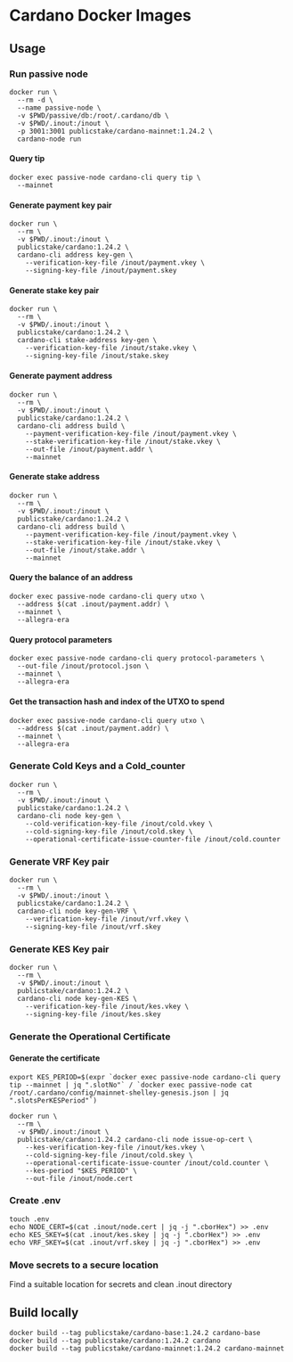 # Cardano Docker Images

## Usage

### Run passive node

```
docker run \
  --rm -d \
  --name passive-node \
  -v $PWD/passive/db:/root/.cardano/db \
  -v $PWD/.inout:/inout \
  -p 3001:3001 publicstake/cardano-mainnet:1.24.2 \
  cardano-node run
```

#### Query tip

```
docker exec passive-node cardano-cli query tip \
  --mainnet
```

#### Generate payment key pair

```
docker run \
  --rm \
  -v $PWD/.inout:/inout \
  publicstake/cardano:1.24.2 \
  cardano-cli address key-gen \
    --verification-key-file /inout/payment.vkey \
    --signing-key-file /inout/payment.skey
```

#### Generate stake key pair

```
docker run \
  --rm \
  -v $PWD/.inout:/inout \
  publicstake/cardano:1.24.2 \
  cardano-cli stake-address key-gen \
    --verification-key-file /inout/stake.vkey \
    --signing-key-file /inout/stake.skey
```

#### Generate payment address

```
docker run \
  --rm \
  -v $PWD/.inout:/inout \
  publicstake/cardano:1.24.2 \
  cardano-cli address build \
    --payment-verification-key-file /inout/payment.vkey \
    --stake-verification-key-file /inout/stake.vkey \
    --out-file /inout/payment.addr \
    --mainnet
```

#### Generate stake address

```
docker run \
  --rm \
  -v $PWD/.inout:/inout \
  publicstake/cardano:1.24.2 \
  cardano-cli address build \
    --payment-verification-key-file /inout/payment.vkey \
    --stake-verification-key-file /inout/stake.vkey \
    --out-file /inout/stake.addr \
    --mainnet
```

#### Query the balance of an address

```
docker exec passive-node cardano-cli query utxo \
  --address $(cat .inout/payment.addr) \
  --mainnet \
  --allegra-era
```

#### Query protocol parameters

```
docker exec passive-node cardano-cli query protocol-parameters \
  --out-file /inout/protocol.json \
  --mainnet \
  --allegra-era
```

#### Get the transaction hash and index of the UTXO to spend

```
docker exec passive-node cardano-cli query utxo \
  --address $(cat .inout/payment.addr) \
  --mainnet \
  --allegra-era
```

### Generate Cold Keys and a Cold_counter

```
docker run \
  --rm \
  -v $PWD/.inout:/inout \
  publicstake/cardano:1.24.2 \
  cardano-cli node key-gen \
    --cold-verification-key-file /inout/cold.vkey \
    --cold-signing-key-file /inout/cold.skey \
    --operational-certificate-issue-counter-file /inout/cold.counter
```

### Generate VRF Key pair

```
docker run \
  --rm \
  -v $PWD/.inout:/inout \
  publicstake/cardano:1.24.2 \
  cardano-cli node key-gen-VRF \
    --verification-key-file /inout/vrf.vkey \
    --signing-key-file /inout/vrf.skey
```

### Generate KES Key pair

```
docker run \
  --rm \
  -v $PWD/.inout:/inout \
  publicstake/cardano:1.24.2 \
  cardano-cli node key-gen-KES \
    --verification-key-file /inout/kes.vkey \
    --signing-key-file /inout/kes.skey
```

### Generate the Operational Certificate


#### Generate the certificate

```
export KES_PERIOD=$(expr `docker exec passive-node cardano-cli query tip --mainnet | jq ".slotNo"` / `docker exec passive-node cat /root/.cardano/config/mainnet-shelley-genesis.json | jq ".slotsPerKESPeriod"`)
```

```
docker run \
  --rm \
  -v $PWD/.inout:/inout \
  publicstake/cardano:1.24.2 cardano-cli node issue-op-cert \
    --kes-verification-key-file /inout/kes.vkey \
    --cold-signing-key-file /inout/cold.skey \
    --operational-certificate-issue-counter /inout/cold.counter \
    --kes-period "$KES_PERIOD" \
    --out-file /inout/node.cert
```

### Create .env

```
touch .env
echo NODE_CERT=$(cat .inout/node.cert | jq -j ".cborHex") >> .env
echo KES_SKEY=$(cat .inout/kes.skey | jq -j ".cborHex") >> .env
echo VRF_SKEY=$(cat .inout/vrf.skey | jq -j ".cborHex") >> .env
```

### Move secrets to a secure location

Find a suitable location for secrets and clean .inout directory


## Build locally

```
docker build --tag publicstake/cardano-base:1.24.2 cardano-base
docker build --tag publicstake/cardano:1.24.2 cardano
docker build --tag publicstake/cardano-mainnet:1.24.2 cardano-mainnet
```